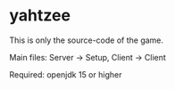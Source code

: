 # yahtzee
This is only the source-code of the game.

Main files:
Server -> Setup,
Client -> Client

Required:
openjdk 15 or higher
